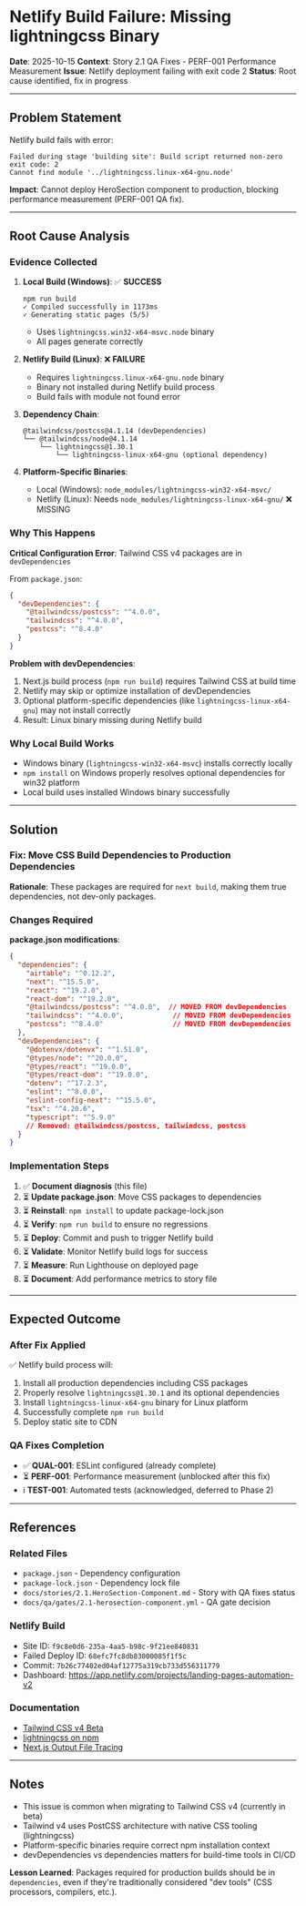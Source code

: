 # Netlify Build Failure: Missing lightningcss Binary

**Date**: 2025-10-15
**Context**: Story 2.1 QA Fixes - PERF-001 Performance Measurement
**Issue**: Netlify deployment failing with exit code 2
**Status**: Root cause identified, fix in progress

---

## Problem Statement

Netlify build fails with error:
```
Failed during stage 'building site': Build script returned non-zero exit code: 2
Cannot find module '../lightningcss.linux-x64-gnu.node'
```

**Impact**: Cannot deploy HeroSection component to production, blocking performance measurement (PERF-001 QA fix).

---

## Root Cause Analysis

### Evidence Collected

1. **Local Build (Windows)**: ✅ **SUCCESS**
   ```
   npm run build
   ✓ Compiled successfully in 1173ms
   ✓ Generating static pages (5/5)
   ```
   - Uses `lightningcss.win32-x64-msvc.node` binary
   - All pages generate correctly

2. **Netlify Build (Linux)**: ❌ **FAILURE**
   - Requires `lightningcss.linux-x64-gnu.node` binary
   - Binary not installed during Netlify build process
   - Build fails with module not found error

3. **Dependency Chain**:
   ```
   @tailwindcss/postcss@4.1.14 (devDependencies)
   └── @tailwindcss/node@4.1.14
       └── lightningcss@1.30.1
           └── lightningcss-linux-x64-gnu (optional dependency)
   ```

4. **Platform-Specific Binaries**:
   - Local (Windows): `node_modules/lightningcss-win32-x64-msvc/`
   - Netlify (Linux): Needs `node_modules/lightningcss-linux-x64-gnu/` ❌ MISSING

### Why This Happens

**Critical Configuration Error**: Tailwind CSS v4 packages are in `devDependencies`

From `package.json`:
```json
{
  "devDependencies": {
    "@tailwindcss/postcss": "^4.0.0",
    "tailwindcss": "^4.0.0",
    "postcss": "^8.4.0"
  }
}
```

**Problem with devDependencies**:
1. Next.js build process (`npm run build`) requires Tailwind CSS at build time
2. Netlify may skip or optimize installation of devDependencies
3. Optional platform-specific dependencies (like `lightningcss-linux-x64-gnu`) may not install correctly
4. Result: Linux binary missing during Netlify build

### Why Local Build Works

- Windows binary (`lightningcss-win32-x64-msvc`) installs correctly locally
- `npm install` on Windows properly resolves optional dependencies for win32 platform
- Local build uses installed Windows binary successfully

---

## Solution

### Fix: Move CSS Build Dependencies to Production Dependencies

**Rationale**: These packages are required for `next build`, making them true dependencies, not dev-only packages.

### Changes Required

**package.json modifications**:
```json
{
  "dependencies": {
    "airtable": "^0.12.2",
    "next": "^15.5.0",
    "react": "^19.2.0",
    "react-dom": "^19.2.0",
    "@tailwindcss/postcss": "^4.0.0",  // MOVED FROM devDependencies
    "tailwindcss": "^4.0.0",            // MOVED FROM devDependencies
    "postcss": "^8.4.0"                 // MOVED FROM devDependencies
  },
  "devDependencies": {
    "@dotenvx/dotenvx": "^1.51.0",
    "@types/node": "^20.0.0",
    "@types/react": "^19.0.0",
    "@types/react-dom": "^19.0.0",
    "dotenv": "^17.2.3",
    "eslint": "^8.0.0",
    "eslint-config-next": "^15.5.0",
    "tsx": "^4.20.6",
    "typescript": "^5.9.0"
    // Removed: @tailwindcss/postcss, tailwindcss, postcss
  }
}
```

### Implementation Steps

1. ✅ **Document diagnosis** (this file)
2. ⏳ **Update package.json**: Move CSS packages to dependencies
3. ⏳ **Reinstall**: `npm install` to update package-lock.json
4. ⏳ **Verify**: `npm run build` to ensure no regressions
5. ⏳ **Deploy**: Commit and push to trigger Netlify build
6. ⏳ **Validate**: Monitor Netlify build logs for success
7. ⏳ **Measure**: Run Lighthouse on deployed page
8. ⏳ **Document**: Add performance metrics to story file

---

## Expected Outcome

### After Fix Applied

✅ Netlify build process will:
1. Install all production dependencies including CSS packages
2. Properly resolve `lightningcss@1.30.1` and its optional dependencies
3. Install `lightningcss-linux-x64-gnu` binary for Linux platform
4. Successfully complete `npm run build`
5. Deploy static site to CDN

### QA Fixes Completion

- ✅ **QUAL-001**: ESLint configured (already complete)
- ⏳ **PERF-001**: Performance measurement (unblocked after this fix)
- ℹ️ **TEST-001**: Automated tests (acknowledged, deferred to Phase 2)

---

## References

### Related Files
- `package.json` - Dependency configuration
- `package-lock.json` - Dependency lock file
- `docs/stories/2.1.HeroSection-Component.md` - Story with QA fixes status
- `docs/qa/gates/2.1-herosection-component.yml` - QA gate decision

### Netlify Build
- Site ID: `f9c8e0d6-235a-4aa5-b98c-9f21ee840831`
- Failed Deploy ID: `68efc7fc8db83000085f1f5c`
- Commit: `7b26c77402ed04af12775a319cb733d556311779`
- Dashboard: https://app.netlify.com/projects/landing-pages-automation-v2

### Documentation
- [Tailwind CSS v4 Beta](https://tailwindcss.com/docs/v4-beta)
- [lightningcss on npm](https://www.npmjs.com/package/lightningcss)
- [Next.js Output File Tracing](https://nextjs.org/docs/app/api-reference/config/next-config-js/output)

---

## Notes

- This issue is common when migrating to Tailwind CSS v4 (currently in beta)
- Tailwind v4 uses PostCSS architecture with native CSS tooling (lightningcss)
- Platform-specific binaries require correct npm installation context
- devDependencies vs dependencies matters for build-time tools in CI/CD

**Lesson Learned**: Packages required for production builds should be in `dependencies`, even if they're traditionally considered "dev tools" (CSS processors, compilers, etc.).
